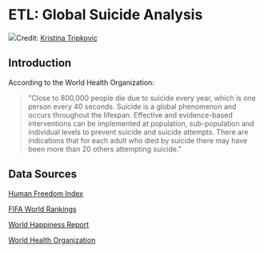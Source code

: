 # ETL: Global Suicide Analysis
![](https://images.unsplash.com/photo-1525120334885-38cc03a6ec77?ixlib=rb-1.2.1&ixid=eyJhcHBfaWQiOjEyMDd9&auto=format&fit=crop&w=2100&q=80 )Credit: [Kristina Tripkovic](https://unsplash.com/@tinamosquito)

## Introduction
According to the World Health Organization:

> "Close to 800,000 people die due to suicide every year, which is one person every 40 seconds. Suicide is a global phenomenon and occurs throughout the lifespan. Effective and evidence-based interventions can be implemented at population, sub-population and individual levels to prevent suicide and suicide attempts. There are indications that for each adult who died by suicide there may have been more than 20 others attempting suicide."

## Data Sources

[Human Freedom Index](https://www.kaggle.com/gsutters/the-human-freedom-index)

[FIFA World Rankings](https://www.kaggle.com/tadhgfitzgerald/fifa-international-soccer-mens-ranking-1993now)

[World Happiness Report](https://www.kaggle.com/unsdsn/world-happiness)

[World Health Organization](https://www.who.int/mental_health/prevention/suicide/suicideprevent/en/)
